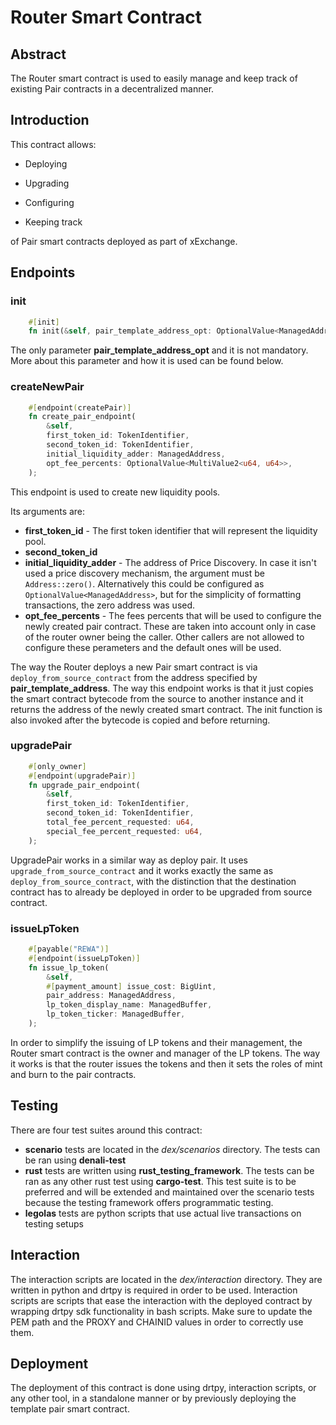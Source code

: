 # Router Smart Contract

## Abstract

The Router smart contract is used to easily manage and keep track of existing Pair contracts in a decentralized manner.

## Introduction

This contract allows:

- Deploying

- Upgrading

- Configuring

- Keeping track

of Pair smart contracts deployed as part of xExchange.

## Endpoints

### init

```rust
    #[init]
    fn init(&self, pair_template_address_opt: OptionalValue<ManagedAddress>);
```

The only parameter __pair_template_address_opt__ and it is not mandatory. More about this parameter and how it is used can be found below.

### createNewPair

```rust
    #[endpoint(createPair)]
    fn create_pair_endpoint(
        &self,
        first_token_id: TokenIdentifier,
        second_token_id: TokenIdentifier,
        initial_liquidity_adder: ManagedAddress,
        opt_fee_percents: OptionalValue<MultiValue2<u64, u64>>,
    );
```

This endpoint is used to create new liquidity pools.

Its arguments are:

- __first_token_id__  - The first token identifier that will represent the liquidity pool.
- __second_token_id__
- __initial_liquidity_adder__ - The address of Price Discovery. In case it isn't used a price discovery mechanism, the argument must be ```Address::zero()```. Alternatively this could be configured as ```OptionalValue<ManagedAddress>```, but for the simplicity of formatting transactions, the zero address was used.
- __opt_fee_percents__ - The fees percents that will be used to configure the newly created pair contract. These are taken into account only in case of the router owner being the caller. Other callers are not allowed to configure these perameters and the default ones will be used.

The way the Router deploys a new Pair smart contract is via ```deploy_from_source_contract``` from the address specified by __pair_template_address__. The way this endpoint works is that it just copies the smart contract bytecode from the source to another instance and it returns the address of the newly created smart contract. The init function is also invoked after the bytecode is copied and before returning.

### upgradePair

```rust
    #[only_owner]
    #[endpoint(upgradePair)]
    fn upgrade_pair_endpoint(
        &self,
        first_token_id: TokenIdentifier,
        second_token_id: TokenIdentifier,
        total_fee_percent_requested: u64,
        special_fee_percent_requested: u64,
    );
```

UpgradePair works in a similar way as deploy pair. It uses ```upgrade_from_source_contract``` and it works exactly the same as ```deploy_from_source_contract```, with the distinction that the destination contract has to already be deployed in order to be upgraded from source contract.

### issueLpToken

```rust
    #[payable("REWA")]
    #[endpoint(issueLpToken)]
    fn issue_lp_token(
        &self,
        #[payment_amount] issue_cost: BigUint,
        pair_address: ManagedAddress,
        lp_token_display_name: ManagedBuffer,
        lp_token_ticker: ManagedBuffer,
    );
```

In order to simplify the issuing of LP tokens and their management, the Router smart contract is the owner and manager of the LP tokens. The way it works is that the router issues the tokens and then it sets the roles of mint and burn to the pair contracts.

## Testing

There are four test suites around this contract:

- __scenario__ tests are located in the _dex/scenarios_ directory. The tests can be ran using __denali-test__
- __rust__ tests are written using __rust_testing_framework__. The tests can be ran as any other rust test using __cargo-test__. This test suite is to be preferred and will be extended and maintained over the scenario tests because the testing framework offers programmatic testing.
- __legolas__ tests are python scripts that use actual live transactions on testing setups

## Interaction

The interaction scripts are located in the _dex/interaction_ directory. They are written in python and drtpy is required in order to be used. Interaction scripts are scripts that ease the interaction with the deployed contract by wrapping drtpy sdk functionality in bash scripts. Make sure to update the PEM path and the PROXY and CHAINID values in order to correctly use them.

## Deployment

The deployment of this contract is done using drtpy, interaction scripts, or any other tool, in a standalone manner or by previously deploying the template pair smart contract.
